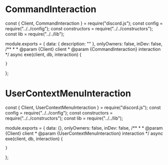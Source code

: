 # CommandInteraction
const { Client, CommandInteraction } = require("discord.js");
const config = require("../../config");
const constructors = require("../../constructors");
const lib = require("../../lib");

module.exports = {
    data: {
        description: ""
    },
    onlyOwners: false,
    inDev: false,
    /**
     * 
     * @param {Client} client 
     * @param {CommandInteraction} interaction 
     */
    async exe(client, db, interaction) {

    }
};

# UserContextMenuInteraction
const { Client, UserContextMenuInteraction } = require("discord.js");
const config = require("../../config");
const constructors = require("../../constructors");
const lib = require("../../lib");

module.exports = {
    data: {},
    onlyOwners: false,
    inDev: false,
    /**
     * 
     * @param {Client} client 
     * @param {UserContextMenuInteraction} interaction 
     */
    async exe(client, db, interaction) {

    }
};